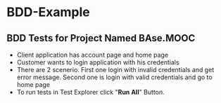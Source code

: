 # BDD-Example

## BDD Tests for Project Named BAse.MOOC

- Client application has account page and home page 
- Customer wants to login application with his credentials
- There are 2 scenerio. First one login with invalid credentials and get error message. Second one is login with valid credentials and go to home page
- To run tests in Test Explorer click  "**Run All**" Button.
